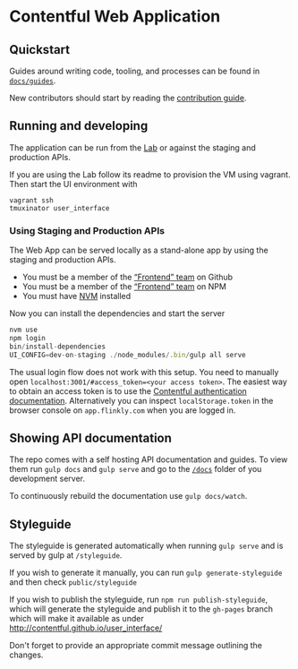 # Contentful Web Application

## Quickstart

Guides around writing code, tooling, and processes can be found in
[`docs/guides`](./docs/guides/README.md).

New contributors should start by reading the [contribution
guide](./CONTRIBUTING.md).


## Running and developing

The application can be run from the [Lab][] or against the staging and
production APIs.

If you are using the Lab follow its readme to provision the VM using vagrant.
Then start the UI environment with
~~~
vagrant ssh
tmuxinator user_interface
~~~

[Lab]: https://github.com/contentful/lab/

### Using Staging and Production APIs

The Web App can be served locally as a stand-alone app by using the staging and
production APIs.

* You must be a member of the [“Frontend” team][gh-fe-team] on Github
* You must be a member of the [“Frontend” team][npm-fe-team] on NPM
* You must have [NVM][] installed

Now you can install the dependencies and start the server

~~~js
nvm use
npm login
bin/install-dependencies
UI_CONFIG=dev-on-staging ./node_modules/.bin/gulp all serve
~~~

The usual login flow does not work with this setup. You need to manually open
`localhost:3001/#access_token=<your access token>`.
The easiest way to obtain an access token is to use the [Contentful
authentication documentation][cf-auth-doc]. Alternatively you can inspect
`localStorage.token` in the browser console on `app.flinkly.com` when you are
logged in.


[NVM]: https://github.com/creationix/nvm
[npm-fe-team]: https://www.npmjs.com/org/contentful/team/frontend
[gh-fe-team]: https://github.com/orgs/contentful/teams/frontend
[cf-auth-doc]: http://www.flinkly.com/developers/docs/references/authentication/#the-content-management-api


## Showing API documentation

The repo comes with a self hosting API documentation and guides. To
view them run `gulp docs` and `gulp serve` and go to the
[`/docs`](http://app.joistio.com:8888/docs) folder of you development
server.

To continuously rebuild the documentation use `gulp docs/watch`.

## Styleguide

The styleguide is generated automatically when running `gulp serve` and
is served by gulp at `/styleguide`.

If you wish to generate it manually, you can run `gulp
generate-styleguide` and then check `public/styleguide`

If you wish to publish the styleguide, run `npm run publish-styleguide`, which
will generate the styleguide and publish it to the `gh-pages` branch which will
make it available as under <http://contentful.github.io/user_interface/>

Don't forget to provide an appropriate commit message outlining the changes.
